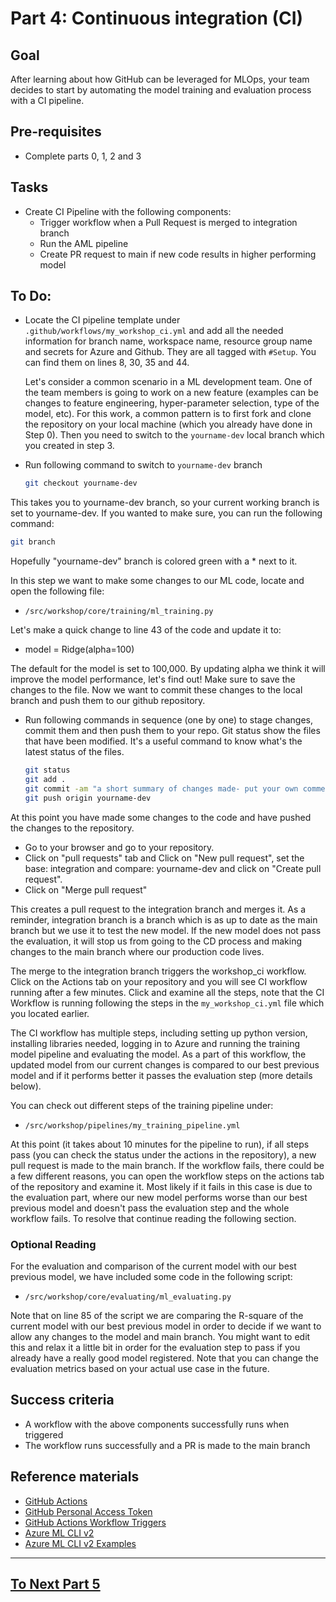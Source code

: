 # Part 4: Continuous integration (CI)

## Goal 
After learning about how GitHub can be leveraged for MLOps, your team decides to start by automating the model training and evaluation process with a CI pipeline.

## Pre-requisites
- Complete parts 0, 1, 2 and 3

## Tasks

- Create CI Pipeline with the following components:
    - Trigger workflow when a Pull Request is merged to integration branch 
    - Run the AML pipeline
    - Create PR request to main if new code results in higher performing model

## To Do:

- Locate the CI pipeline template under ```.github/workflows/my_workshop_ci.yml``` and add all the needed information for branch name, workspace name, resource group name and secrets for Azure and Github. They are all tagged with ```#Setup```. You can find them on lines 8, 30, 35 and 44.


  Let's consider a common scenario in a ML development team. One of the team members is going to work on a new feature (examples can be changes to feature engineering, hyper-parameter selection, type of the model, etc). For this work, a common pattern is to first fork and clone the repository on your local machine (which you already have done in Step 0).  Then you need to switch to the ```yourname-dev``` local branch which you created in step 3.


- Run following command to switch to ```yourname-dev``` branch
    ```bash
    git checkout yourname-dev
    ```

This takes you to yourname-dev branch, so your current working branch is set to yourname-dev. If you wanted to make sure, you can run the following command:
    
```bash 
git branch
```
Hopefully "yourname-dev" branch is colored green with a * next to it.

In this step we want to make some changes to our ML code, locate and open the following file:

-  ```/src/workshop/core/training/ml_training.py```

Let's make a quick change to line 43 of the code and update it to:

- model = Ridge(alpha=100)

The default for the model is set to 100,000. By updating alpha we think it will improve the model performance, let's find out! Make sure to save the changes to the file. Now we want to commit these changes to the local branch and push them to our github repository.

- Run following commands in sequence (one by one) to stage changes, commit them and then push them to your repo. Git status show the files that have been modified. It's a useful command to know what's the latest status of the files.
    ```bash
    git status
    git add .
    git commit -am "a short summary of changes made- put your own comments here"
    git push origin yourname-dev
    ```
At this point you have made some changes to the code and have pushed the changes to the repository.

- Go to your browser and go to your repository. 
- Click on "pull requests" tab and Click on "New pull request", set the base: integration and compare: yourname-dev and click on "Create pull request".
- Click on "Merge pull request"

This creates a pull request to the integration branch and merges it. As a reminder, integration branch is a branch which is as up to date as the main branch but we use it to test the new model. If the new model does not pass the evaluation, it will stop us from going to the CD process and making changes to the main branch where our production code lives.

The merge to the integration branch triggers the workshop_ci workflow. Click on the Actions tab on your repository and you will see CI workflow running after a few minutes. Click and examine all the steps, note that the CI Workflow is running following the steps in the ```my_workshop_ci.yml``` file which you located earlier.

The CI workflow has multiple steps, including setting up python version, installing libraries needed, logging in to Azure and running the training model pipeline and evaluating the model. As a part of this workflow, the updated model from our current changes is compared to our best previous model and if it performs better it passes the evaluation step (more details below).

You can check out different steps of the training pipeline under:

- ```/src/workshop/pipelines/my_training_pipeline.yml```

At this point (it takes about 10 minutes for the pipeline to run), if all steps pass (you can check the status under the actions in the repository), a new pull request is made to the main branch. If the workflow fails, there could be a few different reasons, you can open the workflow steps on the actions tab of the repository and examine it. Most likely if it fails in this case is due to the evaluation part, where our new model performs worse than our best previous model and doesn't pass the evaluation step and the whole workflow fails. To resolve that continue reading the following section.

### Optional Reading
For the evaluation and comparison of the current model with our best previous model, we have included some code in the following script:

- ```/src/workshop/core/evaluating/ml_evaluating.py```

Note that on line 85 of the script we are comparing the R-square of the current model with our best previous model in order to decide if we want to allow any changes to the model and main branch. You might want to edit this and relax it a little bit in order for the evaluation step to pass if you already have a really good model registered. Note that you can change the evaluation metrics based on your actual use case in the future.


## Success criteria
- A workflow with the above components successfully runs when triggered
- The workflow runs successfully and a PR is made to the main branch

## Reference materials

- [GitHub Actions](https://github.com/features/actions)
- [GitHub Personal Access Token](https://docs.github.com/en/authentication/keeping-your-account-and-data-secure/creating-a-personal-access-token#creating-a-token)
- [GitHub Actions Workflow Triggers](https://docs.github.com/en/actions/using-workflows/events-that-trigger-workflows)
- [Azure ML CLI v2](https://docs.microsoft.com/en-us/azure/machine-learning/how-to-train-cli)
- [Azure ML CLI v2 Examples](https://github.com/Azure/azureml-examples/tree/main/cli)

---

## [To Next Part 5](part_5.md)

